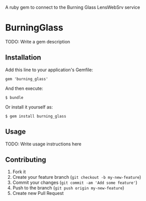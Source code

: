 
A ruby gem to connect to the Burning Glass LensWebSrv service

# BurningGlass

TODO: Write a gem description

## Installation

Add this line to your application's Gemfile:

    gem 'burning_glass'

And then execute:

    $ bundle

Or install it yourself as:

    $ gem install burning_glass

## Usage

TODO: Write usage instructions here

## Contributing

1. Fork it
2. Create your feature branch (`git checkout -b my-new-feature`)
3. Commit your changes (`git commit -am 'Add some feature'`)
4. Push to the branch (`git push origin my-new-feature`)
5. Create new Pull Request

